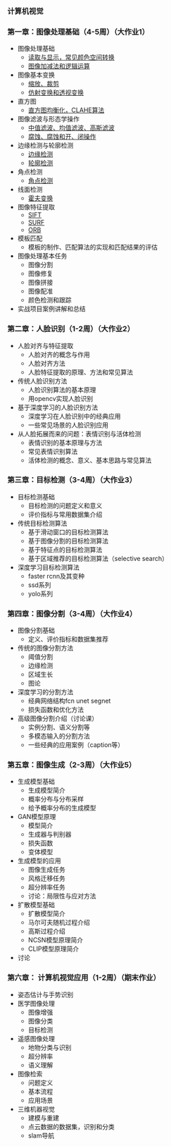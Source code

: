 ### 计算机视觉


### 第一章：图像处理基础（4-5周）（大作业1）

* 图像处理基础
	- [读取与显示，常见颜色空间转换](./notes/section1/图像的读取与保存.ipynb)
	- [图像加减法和逻辑运算](./notes/section1/图像的加减法与逻辑运算.ipynb)
* 图像基本变换
	- [缩放、裁剪](./notes/section1/图像的裁剪与缩放.ipynb)
	- [仿射变换和透视变换](./notes/section1/仿射变换与透视变换.ipynb)
* 直方图
    - [直方图均衡化，CLAHE算法](./notes/section1/直方图及其应用.ipynb)
* 图像滤波与形态学操作
	- [中值滤波、均值滤波、高斯滤波](./notes/section1/图像滤波.ipynb)
	- [腐蚀、腐蚀和开、闭操作](./notes/section1/形态学操作.ipynb)
* 边缘检测与轮廓检测
	- [边缘检测](./notes/section1/边缘检测.ipynb)
	- [轮廓检测](./notes/section1/轮廓检测.ipynb)
* 角点检测
    - [角点检测](./notes/section1/角点检测.ipynb)
* 线面检测
    - [霍夫变换](./notes/section1/霍夫变换.ipynb)
* 图像特征提取
	- [SIFT](./notes/section1/sift特征.ipynb)
	- [SURF](./notes/section1/surf特征.ipynb)
	- [ORB](./notes/section1/orb特征.ipynb)
* 模板匹配
	- 模板的制作、匹配算法的实现和匹配结果的评估
* 图像处理基本任务
	- 图像分割
	- 图像修复
	- 图像拼接
	- 图像配准
	- 颜色检测和跟踪
* 实战项目案例讲解和总结	

### 第二章：人脸识别（1-2周）（大作业2）
* 人脸对齐与特征提取
	- 人脸对齐的概念与作用
	- 人脸对齐方法
	- 人脸特征提取的原理、方法和常见算法
* 传统人脸识别方法
	- 人脸识别算法的基本原理
	- 用opencv实现人脸识别
* 基于深度学习的人脸识别方法
	- 深度学习在人脸识别中的经典应用
	- 一些常见场景的人脸识别应用
* 从人脸拓展而来的问题：表情识别与活体检测
	- 表情识别的基本原理与方法
	- 常见表情识别算法
	- 活体检测的概念、意义、基本思路与常见算法

### 第三章：目标检测（3-4周）（大作业3）
* 目标检测基础
	- 目标检测的问题定义和意义
	- 评价指标与常用数据集介绍
* 传统目标检测算法
	- 基于滑动窗口的目标检测算法
	- 基于图像分割的目标检测算法
	- 基于特征点的目标检测算法
	- 基于区域推荐的目标检测算法（selective search）
* 深度学习目标检测算法
	- faster rcnn及其变种
	- ssd系列
	- yolo系列

### 第四章：图像分割（3-4周）（大作业4）
* 图像分割基础
	- 定义、评价指标和数据集推荐
* 传统的图像分割方法
	- 阈值分割
	- 边缘检测
	- 区域生长
	- 图论
* 深度学习的分割方法
	- 经典网络结构fcn unet segnet
	- 损失函数和优化方法
* 高级图像分割介绍（讨论课）
	- 实例分割、语义分割等
	- 多模态输入的分割方法
	- 一些经典的应用案例（caption等）

### 第五章：图像生成（2-3周）（大作业5）
* 生成模型基础
	- 生成模型简介
	- 概率分布与分布采样
	- 给予概率分布的生成模型
* GAN模型原理
	- 模型简介
	- 生成器与判别器
	- 损失函数
	- 变体模型
* 生成模型的应用
	- 图像生成任务
	- 风格迁移任务
	- 超分辨率任务
	- 讨论：局限性与应对方法
* 扩散模型基础
	- 扩散模型简介
	- 马尔可夫随机过程介绍
	- 高斯过程介绍
	- NCSN模型原理简介
	- CLIP模型原理简介
* 讨论

### 第六章： 计算机视觉应用（1-2周）（期末作业）
* 姿态估计与手势识别
* 医学图像处理
	- 图像增强
	- 图像分类
	- 目标检测
* 遥感图像处理
	- 地物分类与识别
	- 超分辨率
	- 语义理解
* 图像检索
	- 问题定义
	- 基本流程
	- 应用场景
* 三维机器视觉
	- 建模与重建
	- 点云数据的数据集，识别和分类
	- slam导航



	